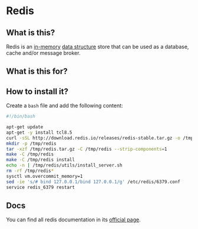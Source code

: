 # Redis

## What is this?

Redis is an [in-memory](https://en.wikipedia.org/wiki/In-memory_database) [data structure](https://en.wikipedia.org/wiki/Data_structure) store that can be used as a database, cache and/or message broker.

## What is this for?



## How to install it?

Create a `bash` file and add the following content:

```bash
#!/bin/bash

apt-get update
apt-get -y install tcl8.5
curl -sSL http://download.redis.io/releases/redis-stable.tar.gz -o /tmp/redis.tar.gz
mkdir -p /tmp/redis
tar -xzf /tmp/redis.tar.gz -C /tmp/redis --strip-components=1
make -C /tmp/redis
make -C /tmp/redis install
echo -n | /tmp/redis/utils/install_server.sh
rm -rf /tmp/redis*
sysctl vm.overcommit_memory=1
sed -ie 's/# bind 127.0.0.1/bind 127.0.0.1/g' /etc/redis/6379.conf
service redis_6379 restart
```

## Docs

You can find all redis documentation in its [official page](http://redis.io/documentation).